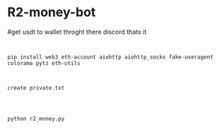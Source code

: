 # R2-money-bot


#get usdt to wallet throght there discord thats it 


```


pip install web3 eth-account aiohttp aiohttp_socks fake-useragent colorama pytz eth-utils


```



```

create private.txt



```


```

python r2_money.py

```
